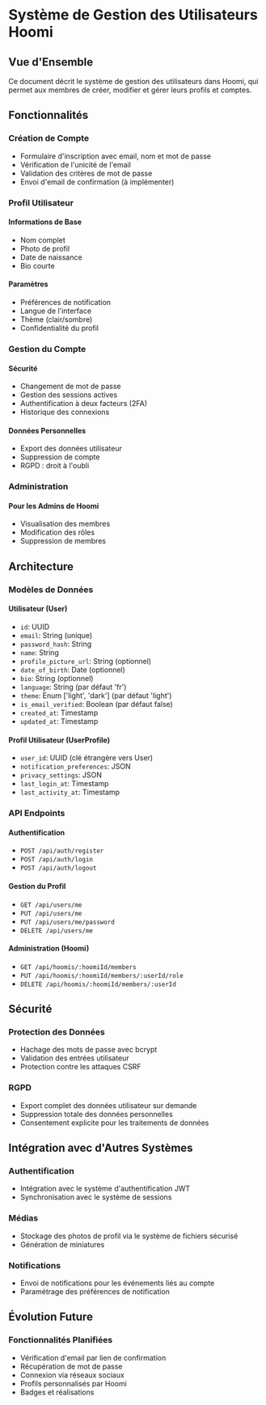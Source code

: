 # Système de Gestion des Utilisateurs Hoomi

## Vue d'Ensemble

Ce document décrit le système de gestion des utilisateurs dans Hoomi, qui permet aux membres de créer, modifier et gérer leurs profils et comptes.

## Fonctionnalités

### Création de Compte

- Formulaire d'inscription avec email, nom et mot de passe
- Vérification de l'unicité de l'email
- Validation des critères de mot de passe
- Envoi d'email de confirmation (à implémenter)

### Profil Utilisateur

#### Informations de Base
- Nom complet
- Photo de profil
- Date de naissance
- Bio courte

#### Paramètres
- Préférences de notification
- Langue de l'interface
- Thème (clair/sombre)
- Confidentialité du profil

### Gestion du Compte

#### Sécurité
- Changement de mot de passe
- Gestion des sessions actives
- Authentification à deux facteurs (2FA)
- Historique des connexions

#### Données Personnelles
- Export des données utilisateur
- Suppression de compte
- RGPD : droit à l'oubli

### Administration

#### Pour les Admins de Hoomi
- Visualisation des membres
- Modification des rôles
- Suppression de membres

## Architecture

### Modèles de Données

#### Utilisateur (User)
- `id`: UUID
- `email`: String (unique)
- `password_hash`: String
- `name`: String
- `profile_picture_url`: String (optionnel)
- `date_of_birth`: Date (optionnel)
- `bio`: String (optionnel)
- `language`: String (par défaut 'fr')
- `theme`: Enum ['light', 'dark'] (par défaut 'light')
- `is_email_verified`: Boolean (par défaut false)
- `created_at`: Timestamp
- `updated_at`: Timestamp

#### Profil Utilisateur (UserProfile)
- `user_id`: UUID (clé étrangère vers User)
- `notification_preferences`: JSON
- `privacy_settings`: JSON
- `last_login_at`: Timestamp
- `last_activity_at`: Timestamp

### API Endpoints

#### Authentification
- `POST /api/auth/register`
- `POST /api/auth/login`
- `POST /api/auth/logout`

#### Gestion du Profil
- `GET /api/users/me`
- `PUT /api/users/me`
- `PUT /api/users/me/password`
- `DELETE /api/users/me`

#### Administration (Hoomi)
- `GET /api/hoomis/:hoomiId/members`
- `PUT /api/hoomis/:hoomiId/members/:userId/role`
- `DELETE /api/hoomis/:hoomiId/members/:userId`

## Sécurité

### Protection des Données
- Hachage des mots de passe avec bcrypt
- Validation des entrées utilisateur
- Protection contre les attaques CSRF

### RGPD
- Export complet des données utilisateur sur demande
- Suppression totale des données personnelles
- Consentement explicite pour les traitements de données

## Intégration avec d'Autres Systèmes

### Authentification
- Intégration avec le système d'authentification JWT
- Synchronisation avec le système de sessions

### Médias
- Stockage des photos de profil via le système de fichiers sécurisé
- Génération de miniatures

### Notifications
- Envoi de notifications pour les événements liés au compte
- Paramétrage des préférences de notification

## Évolution Future

### Fonctionnalités Planifiées
- Vérification d'email par lien de confirmation
- Récupération de mot de passe
- Connexion via réseaux sociaux
- Profils personnalisés par Hoomi
- Badges et réalisations